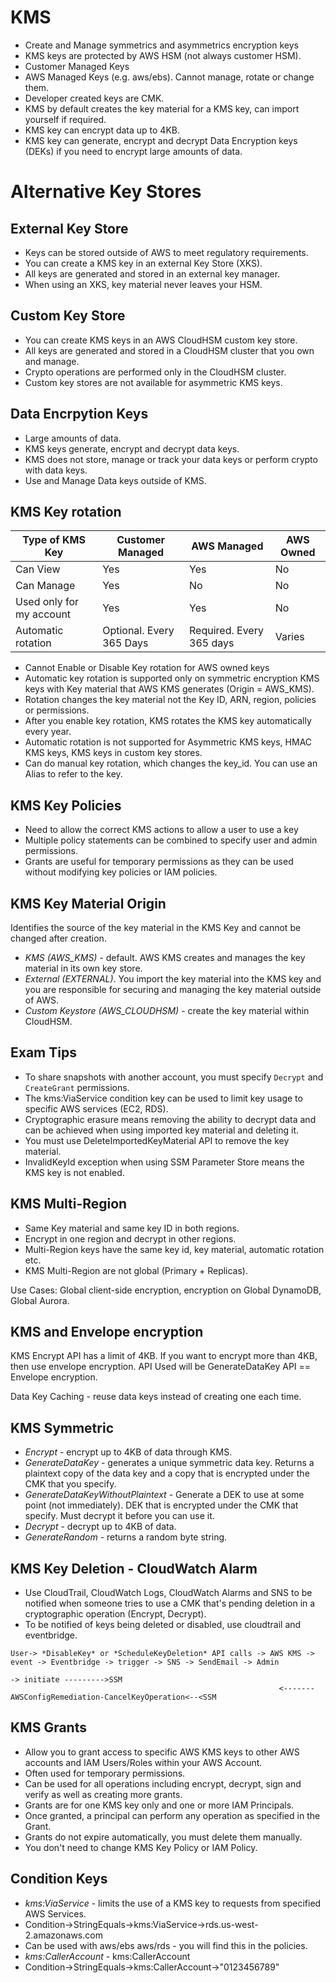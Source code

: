 # KMS

- Create and Manage symmetrics and asymmetrics encryption keys
- KMS keys are protected by AWS HSM (not always customer HSM).
- Customer Managed Keys
- AWS Managed Keys (e.g. aws/ebs). Cannot manage, rotate or change them.
- Developer created keys are CMK.
- KMS by default creates the key material for a KMS key, can import yourself if required.
- KMS key can encrypt data up to 4KB.
- KMS key can generate, encrypt and decrypt Data Encryption keys (DEKs) if you need to encrypt large amounts of data.

# Alternative Key Stores

## External Key Store 

- Keys can be stored outside of AWS to meet regulatory requirements.
- You can create a KMS key in an external Key Store (XKS).
- All keys are generated and stored in an external key manager.
- When using an XKS, key material never leaves your HSM.

## Custom Key Store

- You can create KMS keys in an AWS CloudHSM custom key store.
- All keys are generated and stored in a CloudHSM cluster that you own and manage.
- Crypto operations are performed only in the CloudHSM cluster. 
- Custom key stores are not available for asymmetric KMS keys.

## Data Encrpytion Keys

 - Large amounts of data.
 - KMS keys generate, encrypt and decrypt data keys.
 - KMS does not store, manage or track your data keys or perform crypto with data keys.
 - Use and Manage Data keys outside of KMS.


 ## KMS Key rotation

 |Type of KMS Key|Customer Managed|AWS Managed|AWS Owned|
 |---|---|---|---|
 |Can View|Yes|Yes|No|
 |Can Manage|Yes|No|No|
 |Used only for my account|Yes|Yes|No|
 |Automatic rotation|Optional. Every 365 Days|Required. Every 365 days|Varies|

 - Cannot Enable or Disable Key rotation for AWS owned keys
 - Automatic key rotation is supported only on symmetric encryption KMS keys with Key material that AWS KMS generates (Origin = AWS_KMS).
 - Rotation changes the key material not the Key ID, ARN, region, policies or permissions.
 - After you enable key rotation, KMS rotates the KMS key automatically every year.
 - Automatic rotation is not supported for Asymmetric KMS keys, HMAC KMS keys, KMS keys in custom key stores.  
 - Can do manual key rotation, which changes the key_id. You can use an Alias to refer to the key.

 ## KMS Key Policies

- Need to allow the correct KMS actions to allow a user to use a key
- Multiple policy statements can be combined to specify user and admin permissions.
- Grants are useful for temporary permissions as they can be used without modifying key policies or IAM policies. 

## KMS Key Material Origin

Identifies the source of the key material in the KMS Key and cannot be changed after creation.

- *KMS (AWS_KMS)* - default. AWS KMS creates and manages the key material in its own key store.
- *External (EXTERNAL)*. You import the key material into the KMS key and you are responsible for securing and managing the key material outside of AWS.
- *Custom Keystore (AWS_CLOUDHSM)* - create the key material within CloudHSM.

## Exam Tips

- To share snapshots with another account, you must specify ````Decrypt```` and ````CreateGrant```` permissions.
- The kms:ViaService condition key can be used to limit key usage to specific AWS services (EC2, RDS).
- Cryptographic erasure means removing the ability to decrypt data and can be achieved when using imported key material and deleting it. 
- You must use DeleteImportedKeyMaterial API to remove the key material.
- InvalidKeyId exception when using SSM Parameter Store means the KMS key is not enabled.


## KMS Multi-Region

- Same Key material and same key ID in both regions.
- Encrypt in one region and decrypt in other regions.
- Multi-Region keys have the same key id, key material, automatic rotation etc.
- KMS Multi-Region are not global (Primary + Replicas).

Use Cases: Global client-side encryption, encryption on Global DynamoDB, Global Aurora.

## KMS and Envelope encryption

KMS Encrypt API has a limit of 4KB. If you want to encrypt more than 4KB, then use envelope encryption.
API Used will be GenerateDataKey API == Envelope encryption.

Data Key Caching - reuse data keys instead of creating one each time.

## KMS Symmetric

- *Encrypt* - encrypt up to 4KB of data through KMS.
- *GenerateDataKey* - generates a unique symmetric data key. Returns a plaintext copy of the data key and a copy that is encrypted under the CMK that you specify.
- *GenerateDataKeyWithoutPlaintext* - Generate a DEK to use at some point (not immediately). DEK that is encrypted under the CMK that specify. Must decrypt it before you can use it.
- *Decrypt* - decrypt up to 4KB of data.
- *GenerateRandom* - returns a random byte string.

## KMS Key Deletion - CloudWatch Alarm

- Use CloudTrail, CloudWatch Logs, CloudWatch Alarms and SNS to be notified when someone tries to use a CMK that's pending deletion in a cryptographic operation (Encrypt, Decrypt).
- To be notified of keys being deleted or disabled, use cloudtrail and eventbridge.

````
User-> *DisableKey* or *ScheduleKeyDeletion* API calls -> AWS KMS -> event -> Eventbridge -> trigger -> SNS -> SendEmail -> Admin
                                                                                          -> initiate --------->SSM
                                                            <------- AWSConfigRemediation-CancelKeyOperation<--<SSM
````


## KMS Grants 

- Allow you to grant access to specific AWS KMS keys to other AWS accounts and IAM Users/Roles within your AWS Account.
- Often used for temporary permissions.
- Can be used for all operations including encrypt, decrypt, sign and verify as well as creating more grants.
- Grants are for one KMS key only and one or more IAM Principals.
- Once granted, a principal can perform any operation as specified in the Grant.
- Grants do not expire automatically, you must delete them manually.
- You don't need to change KMS Key Policy or IAM Policy.

## Condition Keys

- *kms:ViaService* - limits the use of a KMS key to requests from specified AWS Services.
- Condition->StringEquals->kms:ViaService->rds.us-west-2.amazonaws.com
- Can be used with aws/ebs aws/rds - you will find this in the policies.
- *kms:CallerAccount* - kms:CallerAccount
- Condition->StringEquals->kms:CallerAccount->"0123456789"
